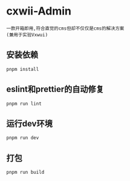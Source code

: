 # cxwii-Admin
```
一款开箱即用,符合直觉的cms但却不仅仅是cms的解决方案
(兼用于实验Vxwui)
```

## 安装依赖
```
pnpm install
```

## eslint和prettier的自动修复
```
pnpm run lint
```

## 运行dev环境
```
pnpm run dev
```

## 打包
```
pnpm run build
```